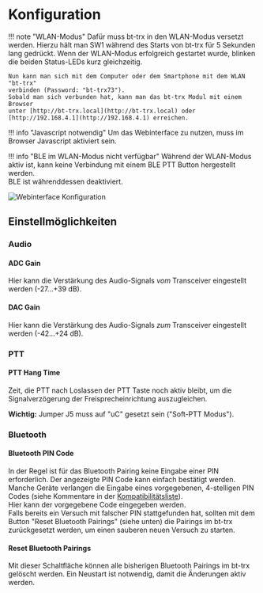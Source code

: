 # Konfiguration

!!! note "WLAN-Modus"
    Dafür muss bt-trx in den WLAN-Modus versetzt werden. Hierzu hält man SW1 während des Starts von bt-trx für 5 Sekunden lang gedrückt. Wenn der WLAN-Modus erfolgreich gestartet wurde, blinken die beiden Status-LEDs kurz gleichzeitig.

    Nun kann man sich mit dem Computer oder dem Smartphone mit dem WLAN "bt-trx"
    verbinden (Password: "bt-trx73").
    Sobald man sich verbunden hat, kann man das bt-trx Modul mit einem Browser
    unter [http://bt-trx.local](http://bt-trx.local) oder
    [http://192.168.4.1](http://192.168.4.1) erreichen.

!!! info "Javascript notwendig"
    Um das Webinterface zu nutzen, muss im Browser Javascript aktiviert sein.

!!! info "BLE im WLAN-Modus nicht verfügbar"
    Während der WLAN-Modus aktiv ist, kann keine Verbindung mit einem BLE PTT
    Button hergestellt werden.  
    BLE ist währenddessen deaktiviert.

![Webinterface Konfiguration](konfiguration.png)

## Einstellmöglichkeiten

### Audio

#### ADC Gain

Hier kann die Verstärkung des Audio-Signals _vom_ Transceiver eingestellt
werden (-27...+39 dB).

#### DAC Gain

Hier kann die Verstärkung des Audio-Signals _zum_ Transceiver eingestellt
werden (-42...+24 dB).

### PTT

#### PTT Hang Time

Zeit, die PTT nach Loslassen der PTT Taste noch aktiv bleibt, um die
Signalverzögerung der Freisprecheinrichtung auszugleichen.

**Wichtig:** Jumper J5 muss auf "uC" gesetzt sein ("Soft-PTT Modus").

### Bluetooth

#### Bluetooth PIN Code

In der Regel ist für das Bluetooth Pairing keine Eingabe einer PIN erforderlich.
Der angezeigte PIN Code kann einfach bestätigt werden.  
Manche Geräte verlangen die Eingabe eines vorgegebenen, 4-stelligen PIN
Codes (siehe Kommentare in der [Kompatibilitätsliste](../../10_Allgemein/Kompatibilitätsliste/)).  
Hier kann der vorgegebene Code eingegeben werden.  
Falls bereits ein Versuch mit falscher PIN stattgefunden hat, sollten mit dem
Button "Reset Bluetooth Pairings" (siehe unten) die Pairings im bt-trx
zurückgesetzt werden, um einen sauberen neuen Versuch zu starten.

#### Reset Bluetooth Pairings

Mit dieser Schaltfläche können alle bisherigen Bluetooth Pairings im bt-trx
gelöscht werden. Ein Neustart ist notwendig, damit die Änderungen aktiv werden.
